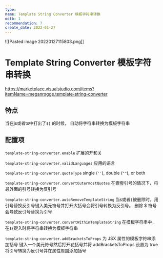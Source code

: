 ```yaml
---
type: 
name: Template String Converter 模板字符串转换
ootb: 1
recommendation: 7
create_date: 2022-01-27
---
```



![[Pasted image 20220127115803.png]]

# Template String Converter 模板字符串转换

https://marketplace.visualstudio.com/items?itemName=meganrogge.template-string-converter

## 特点

当在js或者ts中打出了`${` 的时候， 自动将字符串转换为模板字符串

## 配置项

`template-string-converter.enable` 扩展的开和关

`template-string-converter.validLanguages` 应用的语言

`template-string-converter.quoteType` single (`''`), double (`""`), or both

`template-string-converter.convertOutermostQuotes` 在嵌套引号的情况下，将最外面的引号转换为反引号

`template-string-converter.autoRemoveTemplateString` 当`$`或者`{`被删除时，用引号替换反引号键入美元符号并打开大括号会将引号转换为反引号。 删除 $ 符号会导致反引号替换为引号

`template-string-converter.convertWithinTemplateString` 在模板字符串中，在`${`键入时将字符串转换为模板字符串

`template-string-converter.addBracketsToProps` 为 JSX 属性的模板字符串添加括号 键入一个美元符号然后打开花括号并将 addBracketsToProps 设置为 true 将引号转换为反引号并在属性周围添加括号
